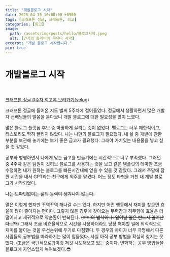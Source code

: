 ```yaml
---
title: "개발블로그 시작"
date: 2025-04-15 10:00:00 +0900
tags: [크래프톤 정글, 크래프톤, 회고]
categories: [회고]
image:
  path: /assets/img/posts/hello/블로그시작.jpeg
  alt: [건기의 볼리비아 우유니 사막]
excerpt: "개발 블로그 시작합니다."
pin: true
---
```


# 개발블로그 시작
<br>

[크래프톤 정글 0주차 회고록 보러가기(velog)](https://velog.io/@dltldn333/%ED%81%AC%EB%9E%98%ED%94%84%ED%86%A4-%EC%A0%95%EA%B8%80-%EC%8B%9C%EC%9E%91)


 크래프톤 정글에 들어온 지도 벌써 5주차에 접어들었다. 정글에서 생활하면서 많은 개발자 선배님들의 말씀을 듣다보니 개발 블로그에 대한 필요성을 많이 느꼈다.

많은 블로그 플랫폼 후보 중 마땅하게 끌리는 것이 없었다. 벨로그는 너무 제한적이고, 티스토리도 딱히 끌리지 않았다. 나는 나만의 블로그가 필요했다. 내 삶 중 개발에 관한 부분을 보관해 놓기에는 보기 좋은 금고가 필요했다. 그래야 가치있는 내용물을 넣고 싶을 것 같았다. 

공부와 병행하면서 나에게 맞는 금고를 만들기에는 시간적으로 너무 부족했다. 그러던 중 4주차 같은 팀원이 깃허브 블로그를 사용하는 것을 보고 같은 템플릿의 테마만 조금 수정하면 내가 원하는 블로그를 빠른시간내에 얻을 수 있을 것 같았다. 그래서 주말에 잠깐 시간을 내서 GPT라는 친구에게 외주를 맡겼다. 어느 정도 타협을 거친 내 개발 블로그가 시작되었다.

~~나는 도파민없이는 삶의 동력이 생겨나지 않는다.~~

 말은 이렇게 했지만 꾸역꾸역 해나갈 수는 있다. 하지만 어떤 행동에서 재미를 찾으면 효율이 많이 좋아지는 편이다. 그렇지 않은 경우에 찾아오는 무력감과 허무함에  효율은 더 떨어지고 재귀적으로 악순환이 반복된다. ~~(머피의 법칙이다. 일어날 일은 반드시 일어난다…??)~~ 그래서 조금 비효율적으로 시간을 사용하더라도 당장 해야할 일에 의식적으로 재미를 붙이는 것을 우선순위에 두기로 다짐했다. 두 경우의 차이가 너무 극명해서 다른 사람들의 공부법을 따라하기는 많이 힘들었다. 사실 아직 공부 방법을 확실히 찾지는 못 했다. (조금은 극단적으로?)이것 저것 시도해보고 있는 중이다. 변화하는 공부 방법들을 블로그에 자연스럽게 녹여보겠다.😎